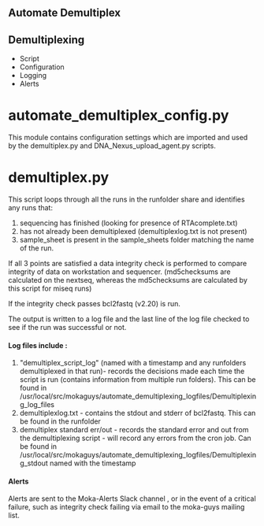 ## Automate Demultiplex

## Demultiplexing
- Script
- Configuration
- Logging
- Alerts

# automate_demultiplex_config.py
This module contains configuration settings which are imported and used by the demultiplex.py and DNA_Nexus_upload_agent.py scripts. 

# demultiplex.py
This script loops through all the runs in the runfolder share and identifies any runs that:
1. sequencing has finished (looking for presence of RTAcomplete.txt)
2. has not already been demultiplexed (demultiplexlog.txt is not present)
3. sample_sheet is present in the sample_sheets folder matching the name of the run.

If all 3 points are satisfied a data integrity check is performed to compare integrity of data on workstation and sequencer. (md5checksums are calculated on the nextseq, whereas the md5checksums are calculated by this script for miseq runs)

If the integrity check passes bcl2fastq (v2.20) is run.

The output is written to a log file and the last line of the log file checked to see if the run was successful or not.

#### Log files include : 
1. "demultiplex_script_log" (named with a timestamp and any runfolders demultiplexed in that run)- records the decisions made each time the script is run (contains information from multiple run folders). This can be found in /usr/local/src/mokaguys/automate_demultiplexing_logfiles/Demultiplexing_log_files
2. demultiplexlog.txt - contains the stdout and stderr of bcl2fastq. This can be found in the runfolder
3. demultiplex standard err/out - records the standard error and out from the demultiplexing script - will record any errors from the cron job. Can be found in /usr/local/src/mokaguys/automate_demultiplexing_logfiles/Demultiplexing_stdout named with the timestamp

#### Alerts
Alerts are sent to the Moka-Alerts Slack channel , or in the event of a critical failure, such as integrity check failing via email to the moka-guys mailing list.
